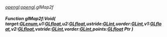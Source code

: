 _[opengl](../../modules/opengl/opengl-module.md):[opengl](../../modules/opengl/opengl-module.md).glMap2f_
##### Function glMap2f:Void( target:[GLenum](../../modules/opengl/opengl-glenum.md),u1:[GLfloat](../../modules/opengl/opengl-glfloat.md),u2:[GLfloat](../../modules/opengl/opengl-glfloat.md),ustride:[GLint](../../modules/opengl/opengl-glint.md),uorder:[GLint](../../modules/opengl/opengl-glint.md),v1:[GLfloat](../../modules/opengl/opengl-glfloat.md),v2:[GLfloat](../../modules/opengl/opengl-glfloat.md),vstride:[GLint](../../modules/opengl/opengl-glint.md),vorder:[GLint](../../modules/opengl/opengl-glint.md),points:[GLfloat](../../modules/opengl/opengl-glfloat.md) Ptr )
